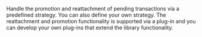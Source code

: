 Handle the promotion and reattachment of pending transactions via a predefined strategy. You can also define your own strategy. The reattachment and promotion functionality is supported via a plug-in and you can develop your own plug-ins that extend the library functionality.